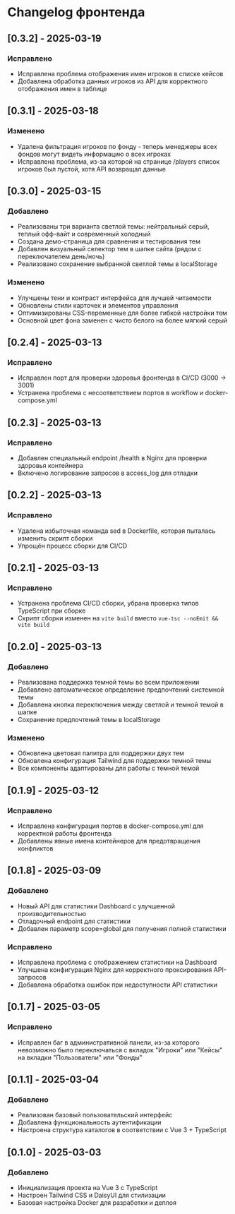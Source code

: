 # Changelog фронтенда

## [0.3.2] - 2025-03-19
### Исправлено
- Исправлена проблема отображения имен игроков в списке кейсов
- Добавлена обработка данных игроков из API для корректного отображения имен в таблице

## [0.3.1] - 2025-03-18
### Изменено
- Удалена фильтрация игроков по фонду - теперь менеджеры всех фондов могут видеть информацию о всех игроках
- Исправлена проблема, из-за которой на странице /players список игроков был пустой, хотя API возвращал данные

## [0.3.0] - 2025-03-15
### Добавлено
- Реализованы три варианта светлой темы: нейтральный серый, теплый офф-вайт и современный холодный
- Создана демо-страница для сравнения и тестирования тем
- Добавлен визуальный селектор тем в шапке сайта (рядом с переключателем день/ночь)
- Реализовано сохранение выбранной светлой темы в localStorage

### Изменено
- Улучшены тени и контраст интерфейса для лучшей читаемости
- Обновлены стили карточек и элементов управления
- Оптимизированы CSS-переменные для более гибкой настройки тем
- Основной цвет фона заменен с чисто белого на более мягкий серый

## [0.2.4] - 2025-03-13
### Исправлено
- Исправлен порт для проверки здоровья фронтенда в CI/CD (3000 → 3001)
- Устранена проблема с несоответствием портов в workflow и docker-compose.yml

## [0.2.3] - 2025-03-13
### Исправлено
- Добавлен специальный endpoint /health в Nginx для проверки здоровья контейнера
- Включено логирование запросов в access_log для отладки

## [0.2.2] - 2025-03-13
### Исправлено
- Удалена избыточная команда sed в Dockerfile, которая пыталась изменить скрипт сборки
- Упрощён процесс сборки для CI/CD

## [0.2.1] - 2025-03-13
### Исправлено
- Устранена проблема CI/CD сборки, убрана проверка типов TypeScript при сборке
- Скрипт сборки изменен на `vite build` вместо `vue-tsc --noEmit && vite build`

## [0.2.0] - 2025-03-13
### Добавлено
- Реализована поддержка темной темы во всем приложении
- Добавлено автоматическое определение предпочтений системной темы
- Добавлена кнопка переключения между светлой и темной темой в шапке
- Сохранение предпочтений темы в localStorage

### Изменено
- Обновлена цветовая палитра для поддержки двух тем
- Обновлена конфигурация Tailwind для поддержки темной темы
- Все компоненты адаптированы для работы с темной темой

## [0.1.9] - 2025-03-12
### Исправлено
- Исправлена конфигурация портов в docker-compose.yml для корректной работы фронтенда
- Добавлены явные имена контейнеров для предотвращения конфликтов

## [0.1.8] - 2025-03-09
### Добавлено
- Новый API для статистики Dashboard с улучшенной производительностью
- Отладочный endpoint для статистики
- Добавлен параметр scope=global для получения полной статистики

### Исправлено
- Исправлена проблема с отображением статистики на Dashboard
- Улучшена конфигурация Nginx для корректного проксирования API-запросов
- Добавлена обработка ошибок при недоступности API статистики

## [0.1.7] - 2025-03-05
### Исправлено
- Исправлен баг в административной панели, из-за которого невозможно было переключаться с вкладок "Игроки" или "Кейсы" на вкладки "Пользователи" или "Фонды"

## [0.1.1] - 2025-03-04
### Добавлено
- Реализован базовый пользовательский интерфейс
- Добавлена функциональность аутентификации
- Настроена структура каталогов в соответствии с Vue 3 + TypeScript

## [0.1.0] - 2025-03-03
### Добавлено
- Инициализация проекта на Vue 3 с TypeScript
- Настроен Tailwind CSS и DaisyUI для стилизации
- Базовая настройка Docker для разработки и деплоя 